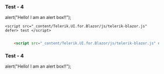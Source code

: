 ### Test - 4

alert("Hello! I am an alert box!!");

<script> alert("in script tag") </script>
<script> alert("in script tag") </script>
<script> alert("in script tag") </script>
<script> alert("in script tag") </script>

    <script src="_content/Telerik.UI.for.Blazor/js/telerik-blazor.js" defer> test </script>
    
```html

    <script src="_content/Telerik.UI.for.Blazor/js/telerik-blazor.js" defer> test </script>

```
<script> alert("in script tag") </script>
### Test - 4

alert("Hello! I am an alert box!!");

<script> alert("in script tag")</script>
